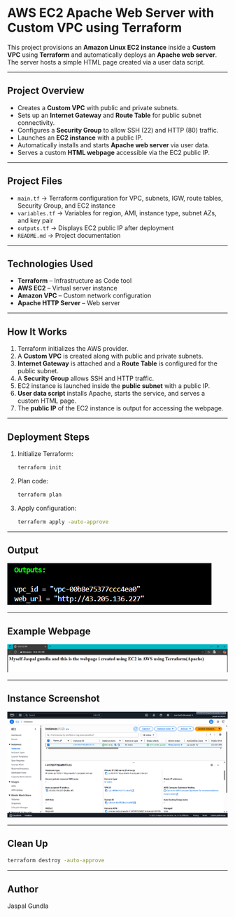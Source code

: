 # AWS EC2 Apache Web Server with Custom VPC using Terraform

This project provisions an **Amazon Linux EC2 instance** inside a **Custom VPC** using **Terraform** and automatically deploys an **Apache web server**. The server hosts a simple HTML page created via a user data script.

---

## Project Overview
- Creates a **Custom VPC** with public and private subnets.  
- Sets up an **Internet Gateway** and **Route Table** for public subnet connectivity.  
- Configures a **Security Group** to allow SSH (22) and HTTP (80) traffic.  
- Launches an **EC2 instance** with a public IP.  
- Automatically installs and starts **Apache web server** via user data.  
- Serves a custom **HTML webpage** accessible via the EC2 public IP.

---

## Project Files
- `main.tf` → Terraform configuration for VPC, subnets, IGW, route tables, Security Group, and EC2 instance  
- `variables.tf` → Variables for region, AMI, instance type, subnet AZs, and key pair  
- `outputs.tf` → Displays EC2 public IP after deployment  
- `README.md` → Project documentation  

---

## Technologies Used
- **Terraform** – Infrastructure as Code tool  
- **AWS EC2** – Virtual server instance  
- **Amazon VPC** – Custom network configuration  
- **Apache HTTP Server** – Web server  

---

## How It Works
1. Terraform initializes the AWS provider.  
2. A **Custom VPC** is created along with public and private subnets.  
3. **Internet Gateway** is attached and a **Route Table** is configured for the public subnet.  
4. A **Security Group** allows SSH and HTTP traffic.  
5. EC2 instance is launched inside the **public subnet** with a public IP.  
6. **User data script** installs Apache, starts the service, and serves a custom HTML page.  
7. The **public IP** of the EC2 instance is output for accessing the webpage.

---

## Deployment Steps
1. Initialize Terraform:
   ```bash
   terraform init
   ```
2. Plan code:
   ```bash
   terraform plan
   ```   
3. Apply configuration:
   ```bash
   terraform apply -auto-approve
   ```

---

## Output
![image alt](https://github.com/TheJ10/AWS-Terraform-projects/blob/cb57fb095296d03beaa431fbcf2c6ae6c573b6d3/Terraform-aws-ec2-apache-webserver-custom-vpc/screenshots/outvpc.png)


---

## Example Webpage
![image alt](https://github.com/TheJ10/AWS-Terraform-projects/blob/a7b7ede1297ac575204553d5c4f116574f2050b5/Deploying%20a%20Web%20Server%20on%20AWS%20EC2%20using%20Terraform/screenshots/webpageec2.png)

---

## Instance Screenshot
![image alt](https://github.com/TheJ10/AWS-Terraform-projects/blob/cb57fb095296d03beaa431fbcf2c6ae6c573b6d3/Terraform-aws-ec2-apache-webserver-custom-vpc/screenshots/insvpc.png)

---

## Clean Up
```bash
terraform destroy -auto-approve
```

---

## Author
Jaspal Gundla

